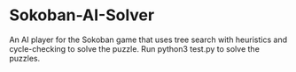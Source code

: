 # Sokoban-AI-Solver

An AI player for the Sokoban game that uses tree search with heuristics and cycle-checking to solve the puzzle. Run python3 test.py to solve the puzzles.


